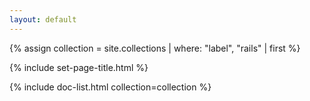 ```yaml
---
layout: default
---
```


{% assign collection = site.collections | where: "label", "rails" | first %}

{% include set-page-title.html %}

{% include doc-list.html collection=collection %}
